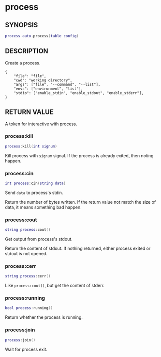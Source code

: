 # process

## SYNOPSIS

```lua
process auto.process(table config)
```

## DESCRIPTION

Create a process.

```
{
    "file": "file",
    "cwd": "working directory",
    "args": ["file", "--command", "--list"],
    "envs": ["environment", "list"],
    "stdio": ["enable_stdin", "enable_stdout", "enable_stderr"],
}
```

## RETURN VALUE

A token for interactive with process.

### process:kill

```lua
process:kill(int signum)
```

Kill process with `signum` signal. If the process is already exited, then noting happen.

### process:cin

```lua
int process:cin(string data)
```

Send `data` to process's stdin.

Return the number of bytes written. If the return value not match the size of data, it means something bad happen.

### process:cout

```lua
string process:cout()
```

Get output from process's stdout.

Return the content of stdout. If nothing returned, either process exited or stdout is not opened.

### process:cerr

```lua
string process:cerr()
```

Like `process:cout()`, but get the content of stderr.

### process:running

```lua
bool process:running()
```

Return whether the process is running.

### process:join

```lua
process:join()
```

Wait for process exit.
